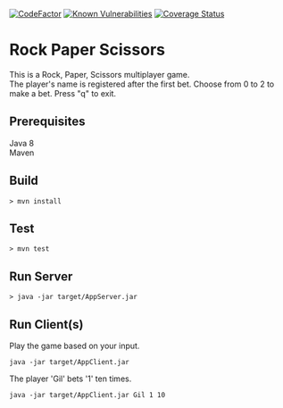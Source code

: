 [![CodeFactor](https://www.codefactor.io/repository/github/joaofranciscosantos/rock-paper-scissors/badge)](https://www.codefactor.io/repository/github/joaofranciscosantos/rock-paper-scissors)
[![Known Vulnerabilities](https://snyk.io/test/github/joaofranciscosantos/rock-paper-scissors/badge.svg?targetFile=pom.xml)](https://snyk.io/test/github/joaofranciscosantos/rock-paper-scissors?targetFile=pom.xml)
[![Coverage Status](https://coveralls.io/repos/github/joaofranciscosantos/rock-paper-scissors/badge.svg?branch=master)](https://coveralls.io/github/joaofranciscosantos/rock-paper-scissors?branch=master)
# Rock Paper Scissors
This is a Rock, Paper, Scissors multiplayer game.
<br/>
The player's name is registered after the first bet. Choose from 0 to 2 to make a bet. Press "q" to exit.
## Prerequisites
Java 8
<br/>
Maven

## Build
```
> mvn install
```
## Test
```
> mvn test
```
## Run Server
```
> java -jar target/AppServer.jar
```
## Run Client(s)
Play the game based on your input.
```
java -jar target/AppClient.jar
```
The player 'Gil' bets '1' ten times.
```
java -jar target/AppClient.jar Gil 1 10
```
